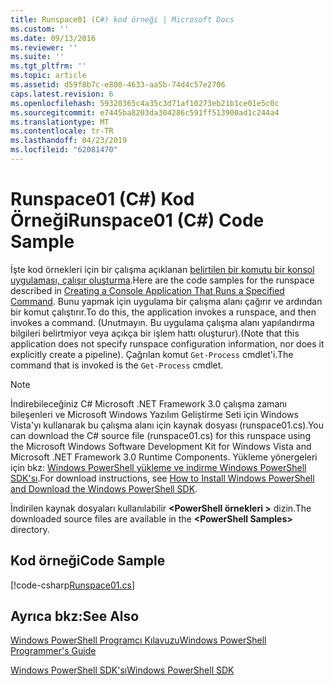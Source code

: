 ```yaml
---
title: Runspace01 (C#) kod örneği | Microsoft Docs
ms.custom: ''
ms.date: 09/13/2016
ms.reviewer: ''
ms.suite: ''
ms.tgt_pltfrm: ''
ms.topic: article
ms.assetid: d59f8b7c-e800-4633-aa5b-74d4c57e2706
caps.latest.revision: 6
ms.openlocfilehash: 59320365c4a35c3d71af10273eb21b1ce01e5c0c
ms.sourcegitcommit: e7445ba8203da304286c591ff513900ad1c244a4
ms.translationtype: MT
ms.contentlocale: tr-TR
ms.lasthandoff: 04/23/2019
ms.locfileid: "62081470"
---
```

# <a name="runspace01-c-code-sample"></a><span data-ttu-id="34fa6-102">Runspace01 (C#) Kod Örneği</span><span class="sxs-lookup"><span data-stu-id="34fa6-102">Runspace01 (C#) Code Sample</span></span>

<span data-ttu-id="34fa6-103">İşte kod örnekleri için bir çalışma açıklanan [belirtilen bir komutu bir konsol uygulaması, çalışır oluşturma](http://msdn.microsoft.com/en-us/793a6570-a072-4799-840b-172f28ce620e).</span><span class="sxs-lookup"><span data-stu-id="34fa6-103">Here are the code samples for the runspace described in [Creating a Console Application That Runs a Specified Command](http://msdn.microsoft.com/en-us/793a6570-a072-4799-840b-172f28ce620e).</span></span> <span data-ttu-id="34fa6-104">Bunu yapmak için uygulama bir çalışma alanı çağırır ve ardından bir komut çalıştırır.</span><span class="sxs-lookup"><span data-stu-id="34fa6-104">To do this, the application invokes a runspace, and then invokes a command.</span></span> <span data-ttu-id="34fa6-105">(Unutmayın. Bu uygulama çalışma alanı yapılandırma bilgileri belirtmiyor veya açıkça bir işlem hattı oluşturur).</span><span class="sxs-lookup"><span data-stu-id="34fa6-105">(Note that this application does not specify runspace configuration information, nor does it explicitly create a pipeline).</span></span> <span data-ttu-id="34fa6-106">Çağrılan komut `Get-Process` cmdlet'i.</span><span class="sxs-lookup"><span data-stu-id="34fa6-106">The command that is invoked is the `Get-Process` cmdlet.</span></span>

> [!NOTE]
> <span data-ttu-id="34fa6-107">İndirebileceğiniz C# Microsoft .NET Framework 3.0 çalışma zamanı bileşenleri ve Microsoft Windows Yazılım Geliştirme Seti için Windows Vista'yı kullanarak bu çalışma alanı için kaynak dosyası (runspace01.cs).</span><span class="sxs-lookup"><span data-stu-id="34fa6-107">You can download the C# source file (runspace01.cs) for this runspace using the Microsoft Windows Software Development Kit for Windows Vista and Microsoft .NET Framework 3.0 Runtime Components.</span></span> <span data-ttu-id="34fa6-108">Yükleme yönergeleri için bkz: [Windows PowerShell yükleme ve indirme Windows PowerShell SDK'sı](/powershell/developer/installing-the-windows-powershell-sdk).</span><span class="sxs-lookup"><span data-stu-id="34fa6-108">For download instructions, see [How to Install Windows PowerShell and Download the Windows PowerShell SDK](/powershell/developer/installing-the-windows-powershell-sdk).</span></span>
>
> <span data-ttu-id="34fa6-109">İndirilen kaynak dosyaları kullanılabilir  **\<PowerShell örnekleri >** dizin.</span><span class="sxs-lookup"><span data-stu-id="34fa6-109">The downloaded source files are available in the **\<PowerShell Samples>** directory.</span></span>

## <a name="code-sample"></a><span data-ttu-id="34fa6-110">Kod örneği</span><span class="sxs-lookup"><span data-stu-id="34fa6-110">Code Sample</span></span>

[!code-csharp[Runspace01.cs](../../powershell-sdk-samples/SDK-2.0/csharp/Runspace01/Runspace01.cs#L11-L62 "Runspace01.cs")]

## <a name="see-also"></a><span data-ttu-id="34fa6-111">Ayrıca bkz:</span><span class="sxs-lookup"><span data-stu-id="34fa6-111">See Also</span></span>

[<span data-ttu-id="34fa6-112">Windows PowerShell Programcı Kılavuzu</span><span class="sxs-lookup"><span data-stu-id="34fa6-112">Windows PowerShell Programmer's Guide</span></span>](./windows-powershell-programmer-s-guide.md)

[<span data-ttu-id="34fa6-113">Windows PowerShell SDK'sı</span><span class="sxs-lookup"><span data-stu-id="34fa6-113">Windows PowerShell SDK</span></span>](../windows-powershell-reference.md)